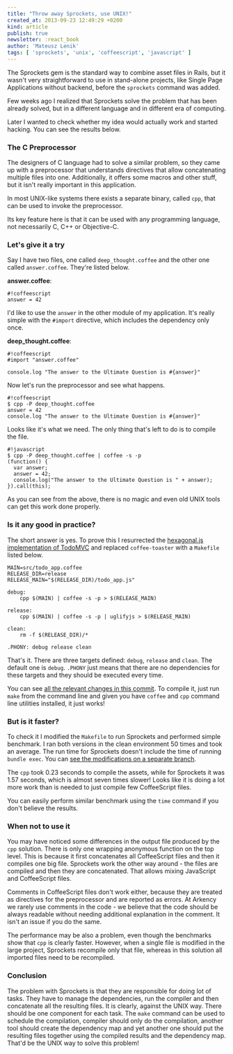 ```yaml
---
title: "Throw away Sprockets, use UNIX!"
created_at: 2013-09-23 12:49:29 +0200
kind: article
publish: true
newsletter: :react_book
author: 'Mateusz Lenik'
tags: [ 'sprockets', 'unix', 'coffeescript', 'javascript' ]
---
```


The Sprockets gem is the standard way to combine asset files in Rails, but it
wasn't very straightforward to use in stand-alone projects, like Single Page
Applications without backend, before the `sprockets` command was added.

Few weeks ago I realized that Sprockets solve the problem that has been
already solved, but in a different language and in different era of computing.

Later I wanted to check whether my idea would actually work and started
hacking. You can see the results below.

<!-- more -->

### The C Preprocessor

The designers of C language had to solve a similar problem, so they came up
with a preprocessor that understands directives that allow concatenating
multiple files into one. Additionally, it offers some macros and other stuff,
but it isn't really important in this application.

In most UNIX-like systems there exists a separate binary, called `cpp`, that
can be used to invoke the preprocessor.

Its key feature here is that it can be used with any programming language, not
necessarily C, C++ or Objective-C.

### Let's give it a try

Say I have two files, one called `deep_thought.coffee` and the other one called
`answer.coffee`. They're listed below.

__answer.coffee__:

    #!coffeescript
    answer = 42

I'd like to use the `answer` in the other module of my application. It's really
simple with the `#import` directive, which includes the dependency only once.

__deep_thought.coffee__:

    #!coffeescript
    #import "answer.coffee"

    console.log "The answer to the Ultimate Question is #{answer}"

Now let's run the preprocessor and see what happens.

    #!coffeescript
    $ cpp -P deep_thought.coffee
    answer = 42
    console.log "The answer to the Ultimate Question is #{answer}"

Looks like it's what we need. The only thing that's left to do is to compile
the file.

    #!javascript
    $ cpp -P deep_thought.coffee | coffee -s -p
    (function() {
      var answer;
      answer = 42;
      console.log("The answer to the Ultimate Question is " + answer);
    }).call(this);

As you can see from the above, there is no magic and even old UNIX tools can
get this work done properly.

### Is it any good in practice?

The short answer is yes. To prove this I resurrected the [hexagonal.js
implementation of TodoMVC](https://github.com/hexagonaljs/todomvc) and replaced
`coffee-toaster` with a `Makefile` listed below.

    MAIN=src/todo_app.coffee
    RELEASE_DIR=release
    RELEASE_MAIN="$(RELEASE_DIR)/todo_app.js"

    debug:
        cpp $(MAIN) | coffee -s -p > $(RELEASE_MAIN)

    release:
        cpp $(MAIN) | coffee -s -p | uglifyjs > $(RELEASE_MAIN)

    clean:
        rm -f $(RELEASE_DIR)/*

    .PHONY: debug release clean

That's it. There are three targets defined: `debug`, `release` and `clean`. The
default one is `debug`. `.PHONY` just means that there are no dependencies for
these targets and they should be executed every time.

You can see [all the relevant changes in this
commit](https://github.com/mlen/todomvc/commit/69c3c8495f3c07d40bbeb46ab5a4460ce61a1eb2).
To compile it, just run `make` from the command line and given you have
`coffee` and `cpp` command line utilities installed, it just works!

### But is it faster?

To check it I modified the `Makefile` to run Sprockets and performed simple
benchmark. I ran both versions in the clean environment 50 times and took an
average. The run time for Sprockets doesn't include the time of running `bundle
exec`. You can [see the modifications on a separate
branch](https://github.com/mlen/todomvc/commit/35442c8da443ce075eccf963c3387859355fea9a).

The `cpp` took 0.23 seconds to compile the assets, while for Sprockets it was
1.57 seconds, which is almost seven times slower! Looks like it is doing a lot
more work than is needed to just compile few CoffeeScript files.

You can easily perform similar benchmark using the `time` command if you don't
believe the results.

### When not to use it

You may have noticed some differences in the output file produced by the `cpp`
solution. There is only one wrapping anonymous function on the top level. This
is because it first concatenates all CoffeeScript files and then it compiles
one big file.  Sprockets work the other way around - the files are compiled and
then they are concatenated. That allows mixing JavaScript and CoffeeScript
files.

Comments in CoffeeScript files don't work either, because they are treated as
directives for the preprocessor and are reported as errors. At Arkency we
rarely use comments in the code - we believe that the code should be always
readable without needing additional explanation in the comment. It isn't an
issue if you do the same.

The performance may be also a problem, even though the benchmarks show that
`cpp` is clearly faster. However, when a single file is modified in the large
project, Sprockets recompile only that file, whereas in this solution all
imported files need to be recompiled.

### Conclusion

The problem with Sprockets is that they are responsible for doing lot of tasks.
They have to manage the dependencies, run the compiler and then concatenate all
the resulting files. It is clearly, against the UNIX way. There should be one
component for each task. The `make` command can be used to schedule the
compilation, compiler should only do the compilation, another tool should
create the dependency map and yet another one should put the resulting files
together using the compiled results and the dependency map. That'd be the UNIX
way to solve this problem!
